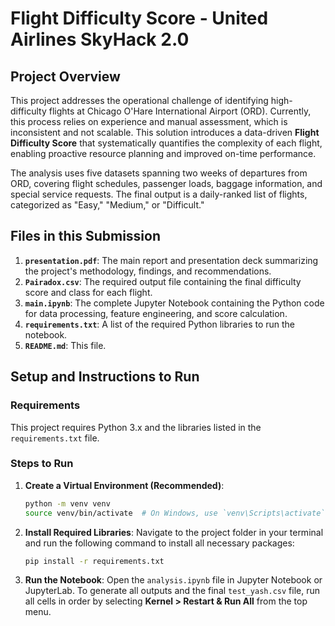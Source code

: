 # Flight Difficulty Score - United Airlines SkyHack 2.0

## Project Overview

This project addresses the operational challenge of identifying high-difficulty flights at Chicago O'Hare International Airport (ORD). Currently, this process relies on experience and manual assessment, which is inconsistent and not scalable. This solution introduces a data-driven **Flight Difficulty Score** that systematically quantifies the complexity of each flight, enabling proactive resource planning and improved on-time performance.

The analysis uses five datasets spanning two weeks of departures from ORD, covering flight schedules, passenger loads, baggage information, and special service requests. The final output is a daily-ranked list of flights, categorized as "Easy," "Medium," or "Difficult."

## Files in this Submission

1.  **`presentation.pdf`**: The main report and presentation deck summarizing the project's methodology, findings, and recommendations.
2.  **`Pairadox.csv`**: The required output file containing the final difficulty score and class for each flight.
3.  **`main.ipynb`**: The complete Jupyter Notebook containing the Python code for data processing, feature engineering, and score calculation.
4.  **`requirements.txt`**: A list of the required Python libraries to run the notebook.
5.  **`README.md`**: This file.

## Setup and Instructions to Run

### Requirements

This project requires Python 3.x and the libraries listed in the `requirements.txt` file.

### Steps to Run

1.  **Create a Virtual Environment (Recommended)**:
    ```bash
    python -m venv venv
    source venv/bin/activate  # On Windows, use `venv\Scripts\activate`
    ```

2.  **Install Required Libraries**:
    Navigate to the project folder in your terminal and run the following command to install all necessary packages:
    ```bash
    pip install -r requirements.txt
    ```

3.  **Run the Notebook**:
    Open the `analysis.ipynb` file in Jupyter Notebook or JupyterLab. To generate all outputs and the final `test_yash.csv` file, run all cells in order by selecting **Kernel > Restart & Run All** from the top menu.
